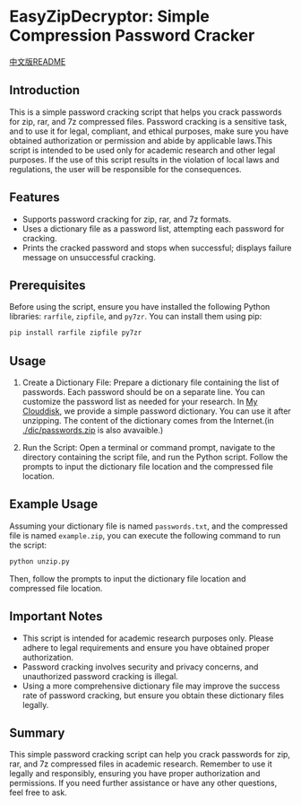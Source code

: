 # EasyZipDecryptor: Simple Compression Password Cracker

[中文版README](./readme.md)

## Introduction
This is a simple password cracking script that helps you crack passwords for zip, rar, and 7z compressed files. Password cracking is a sensitive task, and to use it for legal, compliant, and ethical purposes, make sure you have obtained authorization or permission and abide by applicable laws.This script is intended to be used only for academic research and other legal purposes. If the use of this script results in the violation of local laws and regulations, the user will be responsible for the consequences.

## Features
- Supports password cracking for zip, rar, and 7z formats.
- Uses a dictionary file as a password list, attempting each password for cracking.
- Prints the cracked password and stops when successful; displays failure message on unsuccessful cracking.

## Prerequisites
Before using the script, ensure you have installed the following Python libraries: `rarfile`, `zipfile`, and `py7zr`. You can install them using pip:

```bash
pip install rarfile zipfile py7zr
```

## Usage
1. Create a Dictionary File: Prepare a dictionary file containing the list of passwords. Each password should be on a separate line. You can customize the password list as needed for your research. In [My Clouddisk](https://cloud.gloridust.xyz/s/5mu3), we provide a simple password dictionary. You can use it after unzipping. The content of the dictionary comes from the Internet.(in [./dic/passwords.zip](./dic/passwords.zip) is also avavaible.)


2. Run the Script: Open a terminal or command prompt, navigate to the directory containing the script file, and run the Python script. Follow the prompts to input the dictionary file location and the compressed file location.

## Example Usage
Assuming your dictionary file is named `passwords.txt`, and the compressed file is named `example.zip`, you can execute the following command to run the script:

```bash
python unzip.py
```

Then, follow the prompts to input the dictionary file location and compressed file location.

## Important Notes
- This script is intended for academic research purposes only. Please adhere to legal requirements and ensure you have obtained proper authorization.
- Password cracking involves security and privacy concerns, and unauthorized password cracking is illegal.
- Using a more comprehensive dictionary file may improve the success rate of password cracking, but ensure you obtain these dictionary files legally.

## Summary
This simple password cracking script can help you crack passwords for zip, rar, and 7z compressed files in academic research. Remember to use it legally and responsibly, ensuring you have proper authorization and permissions. If you need further assistance or have any other questions, feel free to ask.